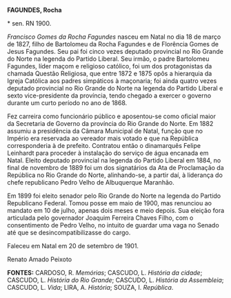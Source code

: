 **FAGUNDES, Rocha**

\* sen. RN 1900.

*Francisco Gomes da Rocha Fagundes* nasceu em Natal no dia 18 de março
de 1827, filho de Bartolomeu da Rocha Fagundes e de Florência Gomes de
Jesus Fagundes. Seu pai foi cinco vezes deputado provincial no Rio
Grande do Norte na legenda do Partido Liberal. Seu irmão, o padre
Bartolomeu Fagundes, líder maçom e religioso católico, foi um dos
protagonistas da chamada Questão Religiosa, que entre 1872 e 1875 opôs a
hierarquia da Igreja Católica aos padres simpáticos à maçonaria; foi
ainda quatro vezes deputado provincial no Rio Grande do Norte na legenda
do Partido Liberal e sexto vice-presidente da província, tendo chegado a
exercer o governo durante um curto período no ano de 1868.

Fez carreira como funcionário público e aposentou-se como oficial maior
da Secretaria de Governo da província do Rio Grande do Norte. Em 1882
assumiu a presidência da Câmara Municipal de Natal, função que no
Império era reservada ao vereador mais votado e que na República
corresponderia à de prefeito. Contratou então o dinamarquês Felipe
Leinhardt para proceder à instalação do serviço de água encanada em
Natal. Eleito deputado provincial na legenda do Partido Liberal em 1884,
no final de novembro de 1889 foi um dos signatários da Ata de
Proclamação da República no Rio Grande do Norte, alinhando-se, a partir
daí, à liderança do chefe republicano Pedro Velho de Albuquerque
Maranhão.

Em 1899 foi eleito senador pelo Rio Grande do Norte na legenda do
Partido Republicano Federal. Tomou posse em maio de 1900, mas renunciou
ao mandato em 10 de julho, apenas dois meses e meio depois. Sua eleição
fora articulada pelo governador Joaquim Ferreira Chaves Filho, com o
consentimento de Pedro Velho, no intuito de guardar uma vaga no Senado
até que se desincompatibilizasse do cargo.

Faleceu em Natal em 20 de setembro de 1901.

Renato Amado Peixoto

**FONTES:** CARDOSO, R. *Memórias*; CASCUDO, L. *História da cidade*;
CASCUDO, L. *História do Rio Grande*; CASCUDO, L. *História da
Assembleia*; CASCUDO, L. *Vida*; LIRA, A. *História*; SOUZA, I.
*República*.
